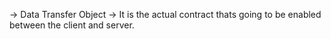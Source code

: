 -> Data Transfer Object
-> It is the actual contract thats going to be enabled between the client and server.